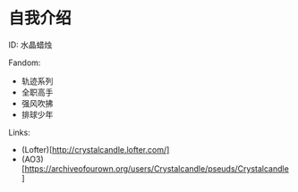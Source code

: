 # 自我介绍

ID: 水晶蜡烛

Fandom:

- 轨迹系列
- 全职高手
- 强风吹拂
- 排球少年

Links:

- (Lofter)[http://crystalcandle.lofter.com/]
- (AO3)[https://archiveofourown.org/users/Crystalcandle/pseuds/Crystalcandle]

